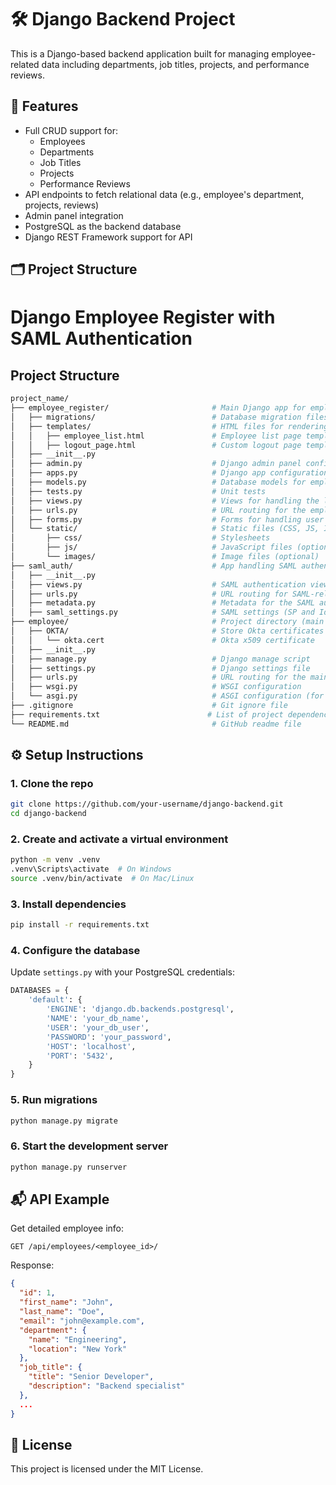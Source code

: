 # 🛠️ Django Backend Project

This is a Django-based backend application built for managing employee-related data including departments, job titles, projects, and performance reviews.

## 🚀 Features

- Full CRUD support for:
  - Employees
  - Departments
  - Job Titles
  - Projects
  - Performance Reviews
- API endpoints to fetch relational data (e.g., employee's department, projects, reviews)
- Admin panel integration
- PostgreSQL as the backend database
- Django REST Framework support for API

## 🗂️ Project Structure

# Django Employee Register with SAML Authentication

## Project Structure

```bash
project_name/
├── employee_register/                       # Main Django app for employee registration
│   ├── migrations/                          # Database migration files
│   ├── templates/                           # HTML files for rendering views
│   │   ├── employee_list.html               # Employee list page template
│   │   ├── logout_page.html                 # Custom logout page template
│   ├── __init__.py
│   ├── admin.py                             # Django admin panel configuration
│   ├── apps.py                              # Django app configuration
│   ├── models.py                            # Database models for employee data
│   ├── tests.py                             # Unit tests
│   ├── views.py                             # Views for handling the logic
│   ├── urls.py                              # URL routing for the employee app
│   ├── forms.py                             # Forms for handling user inputs (optional)
│   └── static/                              # Static files (CSS, JS, Images)
│       ├── css/                             # Stylesheets
│       ├── js/                              # JavaScript files (optional)
│       └── images/                          # Image files (optional)
├── saml_auth/                               # App handling SAML authentication
│   ├── __init__.py
│   ├── views.py                             # SAML authentication views (login, logout)
│   ├── urls.py                              # URL routing for SAML-related routes
│   ├── metadata.py                          # Metadata for the SAML authentication
│   ├── saml_settings.py                     # SAML settings (SP and IdP details)
├── employee/                                # Project directory (main root)
│   ├── OKTA/                                # Store Okta certificates or configuration here
│   │   └── okta.cert                        # Okta x509 certificate
│   ├── __init__.py
│   ├── manage.py                            # Django manage script
│   ├── settings.py                          # Django settings file
│   ├── urls.py                              # URL routing for the main project
│   ├── wsgi.py                              # WSGI configuration
│   └── asgi.py                              # ASGI configuration (for async support)
├── .gitignore                               # Git ignore file
├── requirements.txt                        # List of project dependencies
└── README.md                                # GitHub readme file
```

## ⚙️ Setup Instructions

### 1. Clone the repo

```bash
git clone https://github.com/your-username/django-backend.git
cd django-backend
```

### 2. Create and activate a virtual environment

```bash
python -m venv .venv
.venv\Scripts\activate  # On Windows
source .venv/bin/activate  # On Mac/Linux
```

### 3. Install dependencies

```bash
pip install -r requirements.txt
```

### 4. Configure the database

Update `settings.py` with your PostgreSQL credentials:

```python
DATABASES = {
    'default': {
        'ENGINE': 'django.db.backends.postgresql',
        'NAME': 'your_db_name',
        'USER': 'your_db_user',
        'PASSWORD': 'your_password',
        'HOST': 'localhost',
        'PORT': '5432',
    }
}
```

### 5. Run migrations

```bash
python manage.py migrate
```

### 6. Start the development server

```bash
python manage.py runserver
```

## 📬 API Example

Get detailed employee info:

```
GET /api/employees/<employee_id>/
```

Response:

```json
{
  "id": 1,
  "first_name": "John",
  "last_name": "Doe",
  "email": "john@example.com",
  "department": {
    "name": "Engineering",
    "location": "New York"
  },
  "job_title": {
    "title": "Senior Developer",
    "description": "Backend specialist"
  },
  ...
}
```

## 📄 License

This project is licensed under the MIT License.
